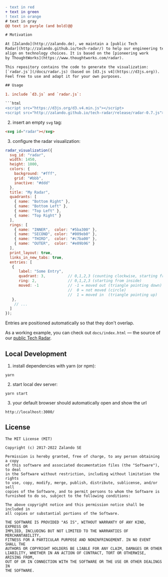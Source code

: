 ```diff
- text in red
+ text in green
! text in orange
# text in gray
@@ text in purple (and bold)@@

# Motivation

At [Zalando](http://zalando.de), we maintain a [public Tech
Radar](http://zalando.github.io/tech-radar/) to help our engineering teams
align on technology choices. It is based on the [pioneering work
by ThoughtWorks](https://www.thoughtworks.com/radar).

This repository contains the code to generate the visualization:
[`radar.js`](/docs/radar.js) (based on [d3.js v4](https://d3js.org)).
Feel free to use and adapt it for your own purposes.

## Usage

1. include `d3.js` and `radar.js`:

```html
<script src="https://d3js.org/d3.v4.min.js"></script>
<script src="http://zalando.github.io/tech-radar/release/radar-0.7.js"></script>
```

2. insert an empty `svg` tag:

```html
<svg id="radar"></svg>
```

3. configure the radar visualization:

```js
radar_visualization({
  svg_id: "radar",
  width: 1450,
  height: 1000,
  colors: {
    background: "#fff",
    grid: "#bbb",
    inactive: "#ddd"
  },
  title: "My Radar",
  quadrants: [
    { name: "Bottom Right" },
    { name: "Bottom Left" },
    { name: "Top Left" },
    { name: "Top Right" }
  ],
  rings: [
    { name: "INNER",  color: "#5ba300" },
    { name: "SECOND", color: "#009eb0" },
    { name: "THIRD",  color: "#c7ba00" },
    { name: "OUTER",  color: "#e09b96" }
  ],
  print_layout: true,
  links_in_new_tabs: true,
  entries: [
   {
      label: "Some Entry",
      quadrant: 3,          // 0,1,2,3 (counting clockwise, starting from bottom right)
      ring: 2,              // 0,1,2,3 (starting from inside)
      moved: -1             // -1 = moved out (triangle pointing down)
                            //  0 = not moved (circle)
                            //  1 = moved in  (triangle pointing up)
   },
    // ...
  ]
});
```

Entries are positioned automatically so that they don't overlap.

As a working example, you can check out `docs/index.html` &mdash; the source of our [public Tech
Radar](http://zalando.github.io/tech-radar/).

## Local Development

1. install dependencies with yarn (or npm):

```
yarn 
```

2. start local dev server:

```
yarn start
```

3. your default browser should automatically open and show the url
 
```
http://localhost:3000/
```

## License

```
The MIT License (MIT)

Copyright (c) 2017-2022 Zalando SE

Permission is hereby granted, free of charge, to any person obtaining a copy
of this software and associated documentation files (the "Software"), to deal
in the Software without restriction, including without limitation the rights
to use, copy, modify, merge, publish, distribute, sublicense, and/or sell
copies of the Software, and to permit persons to whom the Software is
furnished to do so, subject to the following conditions:

The above copyright notice and this permission notice shall be included in
all copies or substantial portions of the Software.

THE SOFTWARE IS PROVIDED "AS IS", WITHOUT WARRANTY OF ANY KIND, EXPRESS OR
IMPLIED, INCLUDING BUT NOT LIMITED TO THE WARRANTIES OF MERCHANTABILITY,
FITNESS FOR A PARTICULAR PURPOSE AND NONINFRINGEMENT. IN NO EVENT SHALL THE
AUTHORS OR COPYRIGHT HOLDERS BE LIABLE FOR ANY CLAIM, DAMAGES OR OTHER
LIABILITY, WHETHER IN AN ACTION OF CONTRACT, TORT OR OTHERWISE, ARISING FROM,
OUT OF OR IN CONNECTION WITH THE SOFTWARE OR THE USE OR OTHER DEALINGS IN
THE SOFTWARE.
```
